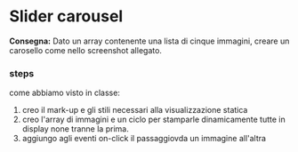 Slider carousel
===

**Consegna:**
Dato un array contenente una lista di cinque immagini, creare un carosello come nello screenshot allegato.

### steps
come abbiamo visto in classe:

1. creo il mark-up e gli stili necessari alla visualizzazione statica
2. creo l'array di immagini e un ciclo per stamparle dinamicamente tutte in display none tranne la prima.
3. aggiungo agli eventi on-click il passaggiovda un immagine all'altra